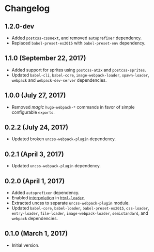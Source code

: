 # Changelog

## 1.2.0-dev
* Added `postcss-cssnext`, and removed `autoprefixer` dependency.
* Replaced `babel-preset-es2015` with `babel-preset-env` dependency.

## 1.1.0 (September 22, 2017)
* Added support for sprites using `postcss-at2x` and `postcss-sprites`.
* Updated `babel-cli`, `babel-core`, `image-webpack-loader`, `spawn-loader`,
  `webpack` and `webpack-dev-server` dependencies.

## 1.0.0 (July 27, 2017)
* Removed *magic* `hugo-webpack-*` commands in favor of simple configurable `exports`.

## 0.2.2 (July 24, 2017)
* Updated broken `uncss-webpack-plugin` dependency.

## 0.2.1 (April 3, 2017)
* Updated `uncss-webpack-plugin` dependency.

## 0.2.0 (April 1, 2017)
* Added `autoprefixer` dependency.
* Enabled [interpolation](https://github.com/webpack-contrib/html-loader#interpolation) in [`html-loader`](https://github.com/webpack-contrib/html-loader).
* Extracted uncss to separate `uncss-webpack-plugin` module.
* Updated `babel-core`, `babel-loader`, `babel-preset-es2015`, `css-loader`,
  `entry-loader`, `file-loader`, `image-webpack-loader`, `semistandard`, and
  `webpack` dependencies.

## 0.1.0 (March 1, 2017)
* Initial version.